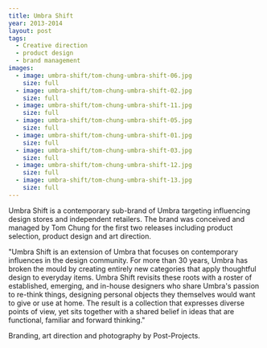 ```yaml
---
title: Umbra Shift
year: 2013-2014
layout: post
tags:
  - Creative direction
  - product design
  - brand management
images:
  - image: umbra-shift/tom-chung-umbra-shift-06.jpg
    size: full
  - image: umbra-shift/tom-chung-umbra-shift-02.jpg
    size: full
  - image: umbra-shift/tom-chung-umbra-shift-11.jpg
    size: full
  - image: umbra-shift/tom-chung-umbra-shift-05.jpg
    size: full
  - image: umbra-shift/tom-chung-umbra-shift-01.jpg
    size: full
  - image: umbra-shift/tom-chung-umbra-shift-03.jpg
    size: full
  - image: umbra-shift/tom-chung-umbra-shift-12.jpg
    size: full
  - image: umbra-shift/tom-chung-umbra-shift-13.jpg
    size: full
---
```


Umbra Shift is a contemporary sub-brand of Umbra targeting influencing design stores and independent retailers. The brand was conceived and managed by Tom Chung for the first two releases including product selection, product design and art direction.

"Umbra Shift is an extension of Umbra that focuses on contemporary influences in the design community. For more than 30 years, Umbra has broken the mould by creating entirely new categories that apply thoughtful design to everyday items. Umbra Shift revisits these roots with a roster of established, emerging, and in-house designers who share Umbra's passion to re-think things, designing personal objects they themselves would want to give or use at home. The result is a collection that expresses diverse points of view, yet sits together with a shared belief in ideas that are functional, familiar and forward thinking."

Branding, art direction and photography by Post-Projects.